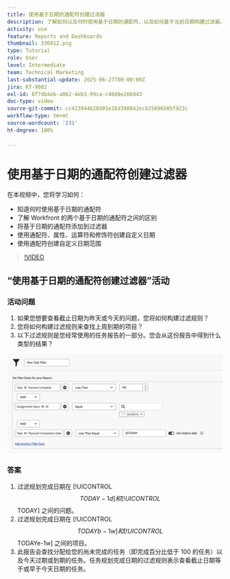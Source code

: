 ```yaml
---
title: 使用基于日期的通配符创建过滤器
description: 了解如何以及何时使用基于日期的通配符，以及如何基于当前日期构建过滤器。
activity: use
feature: Reports and Dashboards
thumbnail: 336812.png
type: Tutorial
role: User
level: Intermediate
team: Technical Marketing
last-substantial-update: 2025-06-27T00:00:00Z
jira: KT-9082
exl-id: 0f7db4eb-a062-4eb3-99ca-c40d8e266943
doc-type: video
source-git-commit: cc423944628d01e16d390842ecb25696505f923c
workflow-type: tm+mt
source-wordcount: '231'
ht-degree: 100%

---
```


# 使用基于日期的通配符创建过滤器

在本视频中，您将学习如何：

* 知道何时使用基于日期的通配符
* 了解 Workfront 的两个基于日期的通配符之间的区别
* 将基于日期的通配符添加到过滤器
* 使用通配符、属性、运算符和修饰符创建自定义日期
* 使用通配符创建自定义日期范围

>[!VIDEO](https://video.tv.adobe.com/v/336812/?quality=12&learn=on&enablevpops=0)


## “使用基于日期的通配符创建过滤器”活动


### 活动问题

1. 如果您想要查看截止日期为昨天或今天的问题，您将如何构建过滤规则？
1. 您将如何构建过滤规则来查找上周到期的项目？
1. 以下过滤规则是您经常使用的任务报告的一部分。您会从这份报告中得到什么类型的结果？

![使用基于日期的通配符创建任务过滤器的屏幕图像](assets/date-wildcard-answer-1.png)

### 答案

1. 过滤规划完成日期在 [!UICONTROL $$TODAY-1d] 和 [!UICONTROL $$TODAY] 之间的问题。
1. 过滤规划完成日期在 [!UICONTROL $$TODAYb-1w] 和 [!UICONTROL $$TODAYe-1w] 之间的项目。
1. 此报告会查找分配给您的尚未完成的任务（即完成百分比低于 100 的任务）以及今天过期或到期的任务。任务规划完成日期的过滤规则表示查看截止日期等于或早于今天日期的任务。
